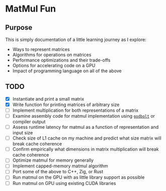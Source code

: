 # MatMul Fun

## Purpose

This is simply documentation of a little learning journey as I explore:

- Ways to represent matrices
- Algorithms for operations on matrices
- Performance optimizations and their trade-offs
- Options for accelerating code on a GPU
- Impact of programming language on all of the above

## TODO

- [x] Instantiate and print a small matrix
- [x] Write function for printing matrices of arbitrary size
- [ ] Implement multiplication for both representations of a matrix
- [ ] Examine assembly code for matmul implementation using [`godbolt`](https://godbolt.org) or compiler output
- [ ] Assess runtime latency for matmul as a function of representation and input size
- [ ] Check size of L1 cache on my machine and predict what size matrix will break cache coherence
- [ ] Confirm empirically what dimensions in matrix multiplication will break cache coherence
- [ ] Optimize matmul for memory generally
- [ ] Implement capped-memory matmul algorithm
- [ ] Port some of the above to C++, Zig, or Rust
- [ ] Run matmul on the GPU with as little library support as possible
- [ ] Run matmul on GPU using existing CUDA libraries
